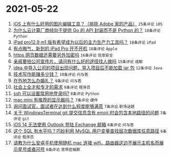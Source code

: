 # 2021-05-22

1. [iOS 上有什么好用的图片编辑工具？（排除 Adobe 家的产品）](https://www.v2ex.com/t/778490) `25条评论` `iOS`
1. [为什么云计算厂商倾向于提供 Go 的 API 封装而不是 Python 的？](https://www.v2ex.com/t/778518) `18条评论` `Python`
1. [iPad pro12.9 m1 版有希望成为以后的主力生产力工具吗？](https://www.v2ex.com/t/778512) `18条评论` `iPad`
1. [有点晦气，新到的 iPad Pro 开不开机](https://www.v2ex.com/t/778493) `18条评论` `Apple`
1. [https 网页数据还需要另外加密吗](https://www.v2ex.com/t/778499) `16条评论` `信息安全`
1. [亲戚要拍公司宣传片，请问有什么好的途径找人做吗](https://www.v2ex.com/t/778488) `15条评论` `成都`
1. [idea 中导入公司的项目出现问题，导入项目后不能加载 jar 包](https://www.v2ex.com/t/778487) `12条评论` `Java`
1. [技术写作能赚多少钱？](https://www.v2ex.com/t/778497) `10条评论` `问与答`
1. [在外地怎么办婚礼？](https://www.v2ex.com/t/778505) `9条评论` `问与答`
1. [社会上全才和专才的需求](https://www.v2ex.com/t/778492) `9条评论` `程序员`
1. [ssh 可以设置常用地登录吗?](https://www.v2ex.com/t/778496) `8条评论` `Python`
1. [mac mini 有推荐的显示器吗？](https://www.v2ex.com/t/778533) `7条评论` `硬件`
1. [询问面试官，面试者在达到什么程度能够满意](https://www.v2ex.com/t/778529) `7条评论` `职场话题`
1. [关于 WindowsTerminal git 提交信息含有 emoji 时会包含本地路径的问题](https://www.v2ex.com/t/778491) `7条评论` `git`
1. [iOS 14 无法使用 Outlook 登陆 Exchange 邮箱](https://www.v2ex.com/t/778494) `6条评论` `问与答`
1. [这个 SQL 有水平吗？巧妙利用 MySQL 用户变量查找层次数据库任意路径](https://www.v2ex.com/t/778486) `6条评论` `程序员`
1. [请教为什么安卓手机使用随机 mac 连接 wifi，路由器这边不展示主机名而展示星号或者问号](https://www.v2ex.com/t/778484) `6条评论` `宽带症候群`

